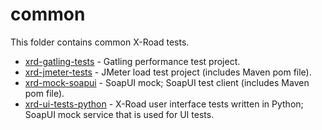 # common

This folder contains common X-Road tests.

- [xrd-gatling-tests](xrd-gatling-tests) - Gatling performance test project.
- [xrd-jmeter-tests](xrd-jmeter-tests) - JMeter load test project (includes Maven pom file).
- [xrd-mock-soapui](xrd-mock-soapui) - SoapUI mock; SoapUI test client (includes Maven pom file).
- [xrd-ui-tests-python](xrd-ui-tests-python) - X-Road user interface tests written in Python; SoapUI mock service that is used for UI tests.

